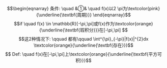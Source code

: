 $$\begin{eqnarray}
条件: \quad
&①& \quad f(x)以2 \pi为\textcolor{pink}{\underline{\textbf{周期}}}
\end{eqnarray}$$
$$if \quad f(x) \in \mathbb{R}[-\pi,\pi]或f(x)作为\textcolor{orange}{\underline{\textbf{瑕积分}}}在[-\pi,\pi]  $$
$$这2种情况下: \qquad 都有\qquad \int^{\pi}_{-\pi}|f(x)|^{2}dx \textcolor{orange}{\underline{\textbf{存在}}}$$
$$ Def: \quad f(x)在[-\pi,\pi]上\textcolor{orange}{\underline{\textbf{平方可积}}}$$
